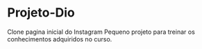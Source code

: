 # Projeto-Dio
Clone pagina inicial do Instagram
Pequeno projeto para treinar os conhecimentos adquiridos no curso.
